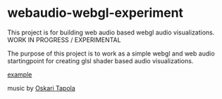 # webaudio-webgl-experiment
This project is for building web audio based webgl audio visualizations.  WORK IN PROGRESS / EXPERIMENTAL

The purpose of this project is to work as a simple webgl and web audio startingpoint for creating glsl shader based audio visualizations.

[example](https://lehtol.github.io/webaudio-webgl-experiment/)

music by
[Oskari Tapola](https://soundcloud.com/oskari-tapola)
